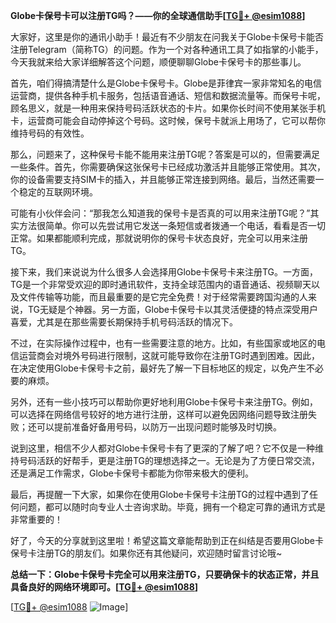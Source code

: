 **Globe卡保号卡可以注册TG吗？——你的全球通信助手[[TG💪+ @esim1088](https://t.me/s/esim1088)]**

大家好，这里是你的通讯小助手！最近有不少朋友在问我关于Globe卡保号卡能否注册Telegram（简称TG）的问题。作为一个对各种通讯工具了如指掌的小能手，今天我就来给大家详细解答这个问题，顺便聊聊Globe卡保号卡的那些事儿。

首先，咱们得搞清楚什么是Globe卡保号卡。Globe是菲律宾一家非常知名的电信运营商，提供各种手机卡服务，包括语音通话、短信和数据流量等。而保号卡呢，顾名思义，就是一种用来保持号码活跃状态的卡片。如果你长时间不使用某张手机卡，运营商可能会自动停掉这个号码。这时候，保号卡就派上用场了，它可以帮你维持号码的有效性。

那么，问题来了，这种保号卡能不能用来注册TG呢？答案是可以的，但需要满足一些条件。首先，你需要确保这张保号卡已经成功激活并且能够正常使用。其次，你的设备需要支持SIM卡的插入，并且能够正常连接到网络。最后，当然还需要一个稳定的互联网环境。

可能有小伙伴会问：“那我怎么知道我的保号卡是否真的可以用来注册TG呢？”其实方法很简单。你可以先尝试用它发送一条短信或者拨通一个电话，看看是否一切正常。如果都能顺利完成，那就说明你的保号卡状态良好，完全可以用来注册TG。

接下来，我们来说说为什么很多人会选择用Globe卡保号卡来注册TG。一方面，TG是一个非常受欢迎的即时通讯软件，支持全球范围内的语音通话、视频聊天以及文件传输等功能，而且最重要的是它完全免费！对于经常需要跨国沟通的人来说，TG无疑是个神器。另一方面，Globe卡保号卡以其灵活便捷的特点深受用户喜爱，尤其是在那些需要长期保持手机号码活跃的情况下。

不过，在实际操作过程中，也有一些需要注意的地方。比如，有些国家或地区的电信运营商会对境外号码进行限制，这就可能导致你在注册TG时遇到困难。因此，在决定使用Globe卡保号卡之前，最好先了解一下目标地区的规定，以免产生不必要的麻烦。

另外，还有一些小技巧可以帮助你更好地利用Globe卡保号卡来注册TG。例如，可以选择在网络信号较好的地方进行注册，这样可以避免因网络问题导致注册失败；还可以提前准备好备用号码，以防万一出现问题时能够及时切换。

说到这里，相信不少人都对Globe卡保号卡有了更深的了解了吧？它不仅是一种维持号码活跃的好帮手，更是注册TG的理想选择之一。无论是为了方便日常交流，还是满足工作需求，Globe卡保号卡都能为你带来极大的便利。

最后，再提醒一下大家，如果你在使用Globe卡保号卡注册TG的过程中遇到了任何问题，都可以随时向专业人士咨询求助。毕竟，拥有一个稳定可靠的通讯方式是非常重要的！

好了，今天的分享就到这里啦！希望这篇文章能帮助到正在纠结是否要用Globe卡保号卡注册TG的朋友们。如果你还有其他疑问，欢迎随时留言讨论哦~

**总结一下：Globe卡保号卡完全可以用来注册TG，只要确保卡的状态正常，并且具备良好的网络环境即可。[[TG💪+ @esim1088](https://t.me/s/esim1088)]**

[[TG💪+ @esim1088](https://t.me/s/esim1088) ![Image](https://i.postimg.cc/4NQfJmqS/Snipaste-2025-05-13-00-14-12.png)]